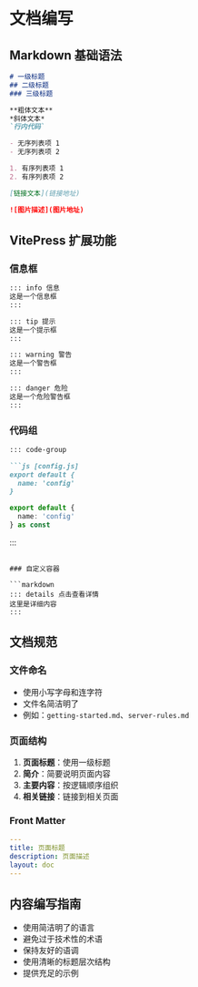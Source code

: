 # 文档编写

## Markdown 基础语法

```markdown
# 一级标题
## 二级标题
### 三级标题

**粗体文本**
*斜体文本*
`行内代码`

- 无序列表项 1
- 无序列表项 2

1. 有序列表项 1
2. 有序列表项 2

[链接文本](链接地址)

![图片描述](图片地址)
```

## VitePress 扩展功能

### 信息框

```markdown
::: info 信息
这是一个信息框
:::

::: tip 提示
这是一个提示框
:::

::: warning 警告
这是一个警告框
:::

::: danger 危险
这是一个危险警告框
:::
```

### 代码组

```markdown
::: code-group

```js [config.js]
export default {
  name: 'config'
}
```

```ts [config.ts]
export default {
  name: 'config'
} as const
```

:::
```

### 自定义容器

```markdown
::: details 点击查看详情
这里是详细内容
:::
```

## 文档规范

### 文件命名

- 使用小写字母和连字符
- 文件名简洁明了
- 例如：`getting-started.md`、`server-rules.md`

### 页面结构

1. **页面标题**：使用一级标题
2. **简介**：简要说明页面内容
3. **主要内容**：按逻辑顺序组织
4. **相关链接**：链接到相关页面

### Front Matter

```yaml
---
title: 页面标题
description: 页面描述
layout: doc
---
```

## 内容编写指南

- 使用简洁明了的语言
- 避免过于技术性的术语
- 保持友好的语调
- 使用清晰的标题层次结构
- 提供充足的示例